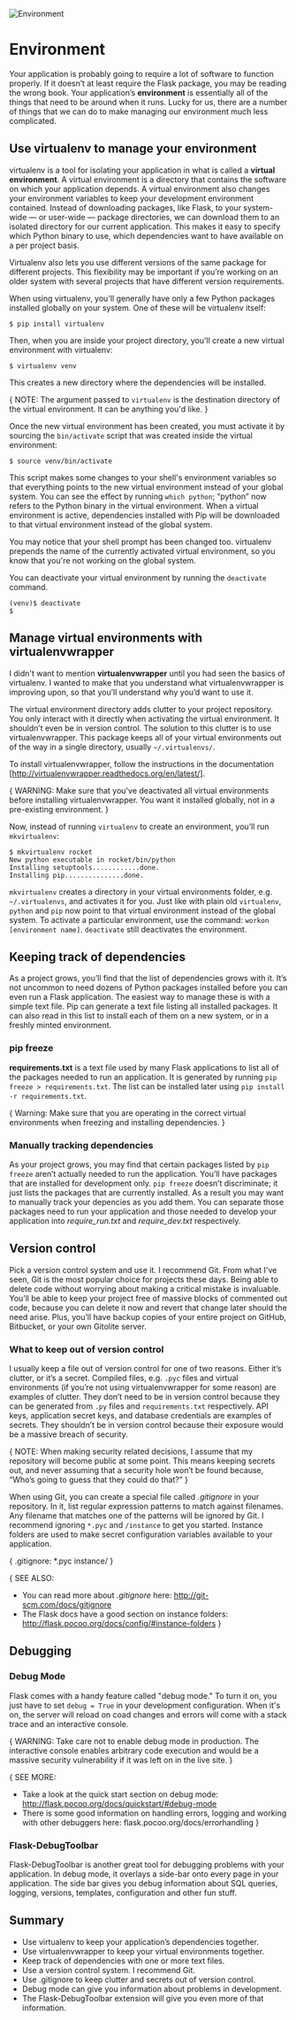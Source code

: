 ![Environment](images/3.png)

# Environment

Your application is probably going to require a lot of software to function properly. If it doesn’t at least require the Flask package, you may be reading the wrong book. Your application’s **environment** is essentially all of the things that need to be around when it runs. Lucky for us, there are a number of things that we can do to make managing our environment much less complicated.

## Use virtualenv to manage your environment

virtualenv is a tool for isolating your application in what is called a **virtual environment**. A virtual environment is a directory that contains the software on which your application depends. A virtual environment also changes your environment variables to keep your development environment contained. Instead of downloading packages, like Flask, to your system-wide — or user-wide — package directories, we can download them to an isolated directory for our current application. This makes it easy to specify which Python binary to use, which dependencies want to have available on a per project basis. 

Virtualenv also lets you use different versions of the same package for different projects. This flexibility may be important if you’re working on an older system with several projects that have different version requirements.

When using virtualenv, you'll generally have only a few Python packages installed globally on your system. One of these will be virtualenv itself:

```
$ pip install virtualenv
```

Then, when you are inside your project directory, you'll create a new virtual environment with virtualenv:

```
$ virtualenv venv
```

This creates a new directory where the dependencies will be installed.

{ NOTE: The argument passed to `virtualenv` is the destination directory of the virtual environment. It can be anything you'd like. }

Once the new virtual environment has been created, you must activate it by sourcing the `bin/activate` script that was created inside the virtual environment:

```
$ source venv/bin/activate
```

This script makes some changes to your shell's environment variables so that everything points to the new virtual environment instead of your global system. You can see the effect by running `which python`; “python” now refers to the Python binary in the virtual environment. When a virtual environment is active, dependencies installed with Pip will be downloaded to that virtual environment instead of the global system.

You may notice that your shell prompt has been changed too. virtualenv prepends the name of the currently activated virtual environment, so you know that you're not working on the global system.

You can deactivate your virtual environment by running the `deactivate` command.

```
(venv)$ deactivate
$
```

## Manage virtual environments with virtualenvwrapper

I didn't want to mention **virtualenvwrapper** until you had seen the basics of virtualenv. I wanted to make that you understand what virtualenvwrapper is improving upon, so that you’ll understand why you’d want to use it.

The virtual environment directory adds clutter to your project repository. You only interact with it directly when activating the virtual environment. It shouldn’t even be in version control. The solution to this clutter is to use virtualenvwrapper. This package keeps all of your virtual environments out of the way in a single directory, usually `~/.virtualenvs/`.

To install virtualenvwrapper, follow the instructions in the documentation [http://virtualenvwrapper.readthedocs.org/en/latest/].

{ WARNING: Make sure that you've deactivated all virtual environments before installing virtualenvwrapper. You want it installed globally, not in a pre-existing environment. }

Now, instead of running `virtualenv` to create an environment, you’ll run `mkvirtualenv`:

```
$ mkvirtualenv rocket
New python executable in rocket/bin/python
Installing setuptools............done.
Installing pip...............done.
```

`mkvirtualenv` creates a directory in your virtual environments folder, e.g. `~/.virtualenvs`, and activates it for you. Just like with plain old `virtualenv`, `python` and `pip` now point to that virtual environment instead of the global system. To activate a particular environment, use the command: `workon [environment name]`. `deactivate` still deactivates the environment.


## Keeping track of dependencies

As a project grows, you’ll find that the list of dependencies grows with it. It’s not uncommon to need dozens of Python packages installed before you can even run a Flask application. The easiest way to manage these is with a simple text file. Pip can generate a text file listing all installed packages. It can also read in this list to install each of them on a new system, or in a freshly minted environment.

### pip freeze

**requirements.txt** is a text file used by many Flask applications to list all of the packages needed to run an application. It is generated by running `pip freeze > requirements.txt`. The list can be installed later using `pip install -r requirements.txt`. 

{ Warning: Make sure that you are operating in the correct virtual environments when freezing and installing dependencies. }

### Manually tracking dependencies

As your project grows, you may find that certain packages listed by `pip freeze` aren’t actually needed to run the application. You’ll have packages that are installed for development only. `pip freeze` doesn’t discriminate; it just lists the packages that are currently installed. As a result you may want to manually track your depencies as you add them. You can separate those packages need to run your application and those needed to develop your application into *require_run.txt* and *require_dev.txt* respectively.


## Version control

Pick a version control system and use it. I recommend Git. From what I've seen, Git is the most popular choice for projects these days. Being able to delete code without worrying about making a critical mistake is invaluable. You’ll be able to keep your project free of massive blocks of commented out code, because you can delete it now and revert that change later should the need arise. Plus, you’ll have backup copies of your entire project on GitHub, Bitbucket, or your own Gitolite server.

### What to keep out of version control

I usually keep a file out of version control for one of two reasons. Either it’s clutter, or it’s a secret. Compiled files, e.g. `.pyc` files and virtual environments (if you’re not using virtualenvwrapper for some reason) are examples of clutter. They don’t need to be in version control because they can be generated from `.py` files and `requirements.txt` respectively. API keys, application secret keys, and database credentials are examples of secrets. They shouldn’t be in version control because their exposure would be a massive breach of security.

{ NOTE: When making security related decisions, I assume that my repository will become public at some point. This means keeping secrets out, and never assuming that a security hole won’t be found because, “Who’s going to guess that they could do that?” }

When using Git, you can create a special file called *.gitignore* in your repository. In it, list regular expression patterns to match against filenames. Any filename that matches one of the patterns will be ignored by Git. I recommend ignoring `*.pyc` and `/instance` to get you started. Instance folders are used to make secret configuration variables available to your application.

{ .gitignore:
*.pyc
instance/
}

{ SEE ALSO:
* You can read more about *.gitignore* here: http://git-scm.com/docs/gitignore
* The Flask docs have a good section on instance folders: http://flask.pocoo.org/docs/config/#instance-folders
}

## Debugging

### Debug Mode

Flask comes with a handy feature called "debug mode." To turn it on, you just have to set `debug = True` in your development configuration. When it's on, the server will reload on coad changes and errors will come with a stack trace and an interactive console.

{ WARNING: Take care not to enable debug mode in production. The interactive console enables arbitrary code execution and would be a massive security vulnerability if it was left on in the live site. }

{ SEE MORE:
- Take a look at the quick start section on debug mode: http://flask.pocoo.org/docs/quickstart/#debug-mode
- There is some good information on handling errors, logging and working with other debuggers here: flask.pocoo.org/docs/errorhandling }

### Flask-DebugToolbar

Flask-DebugToolbar is another great tool for debugging problems with your application. In debug mode, it overlays a side-bar onto every page in your application. The side bar gives you debug information about SQL queries, logging, versions, templates, configuration and other fun stuff.


## Summary

* Use virtualenv to keep your application’s dependencies together.
* Use virtualenvwrapper to keep your virtual environments together.
* Keep track of dependencies with one or more text files.
* Use a version control system. I recommend Git.
* Use .gitignore to keep clutter and secrets out of version control.
* Debug mode can give you information about problems in development.
* The Flask-DebugToolbar extension will give you even more of that information.
